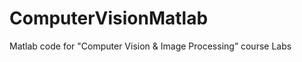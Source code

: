 ComputerVisionMatlab
====================

Matlab code for "Computer Vision &amp; Image Processing” course Labs
